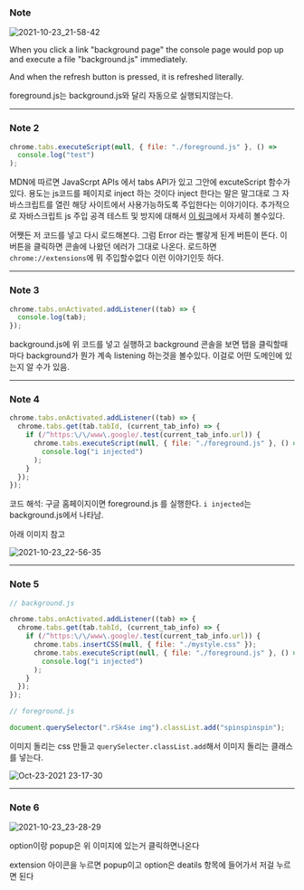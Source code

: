 ### Note

![2021-10-23_21-58-42](https://user-images.githubusercontent.com/59721293/138557377-a7e212bf-81a2-4aff-ac9b-efc93480a6d0.jpg)

When you click a link "background page" the console page would pop up and execute a file "background.js" immediately.

And when the refresh button is pressed, it is refreshed literally.

foreground.js는 background.js와 달리 자동으로 실행되지않는다.

---

### Note 2

```js
chrome.tabs.executeScript(null, { file: "./foreground.js" }, () =>
  console.log("test")
);
```

MDN에 따르면 JavaScrpt APIs 에서 tabs API가 있고 그안에 excuteScript 함수가 있다.
용도는 js코드를 페이지로 inject 하는 것이다
inject 한다는 말은 말그대로 그 자바스크립트를 열린 해당 사이트에서 사용가능하도록 주입한다는 이야기이다.
추가적으로 자바스크립트 js 주입 공격 테스트 및 방지에 대해서 [이 링크](https://ko.myservername.com/javascript-injection-tutorial)에서 자세히 볼수있다.

어쨋든 저 코드를 넣고 다시 로드해본다.
그럼 Error 라는 빨갛게 된게 버튼이 뜬다.
이버튼을 클릭하면 콘솔에 나왔던 에러가 그대로 나온다.
로드하면 `chrome://extensions`에 뭐 주입할수없다 이런 이야기인듯 하다.

---

### Note 3

```js
chrome.tabs.onActivated.addListener((tab) => {
  console.log(tab);
});
```

background.js에 위 코드를 넣고 실행하고 background 콘솔을 보면
탭을 클릭할때마다 background가 뭔가 계속 listening 하는것을 볼수있다.
이걸로 어떤 도메인에 있는지 알 수가 있음.

---

### Note 4

```js
chrome.tabs.onActivated.addListener((tab) => {
  chrome.tabs.get(tab.tabId, (current_tab_info) => {
    if (/^https:\/\/www\.google/.test(current_tab_info.url)) {
      chrome.tabs.executeScript(null, { file: "./foreground.js" }, () =>
        console.log("i injected")
      );
    }
  });
});
```

코드 해석: 구글 홈페이지이면 foreground.js 를 실행한다. `i injected`는 background.js에서 나타남. 

아래 이미지 참고

![2021-10-23_22-56-35](https://user-images.githubusercontent.com/59721293/138559484-230b88a3-f0e6-4fa2-a7f2-716bc3f78d99.jpg)

---

### Note 5
```js
// background.js

chrome.tabs.onActivated.addListener((tab) => {
  chrome.tabs.get(tab.tabId, (current_tab_info) => {
    if (/^https:\/\/www\.google/.test(current_tab_info.url)) {
      chrome.tabs.insertCSS(null, { file: "./mystyle.css" });
      chrome.tabs.executeScript(null, { file: "./foreground.js" }, () =>
        console.log("i injected")
      );
    }
  });
});

```

```js
// foreground.js

document.querySelector(".rSk4se img").classList.add("spinspinspin");
```
이미지 돌리는 css 만들고 `querySelecter.classList.add`해서 이미지 돌리는 클래스를 넣는다.

![Oct-23-2021 23-17-30](https://user-images.githubusercontent.com/59721293/138560245-ee1d4240-ff1a-4ca6-82da-704d536f00e4.gif)

---

### Note 6

![2021-10-23_23-28-29](https://user-images.githubusercontent.com/59721293/138560571-b570b32f-c19a-4c10-bf53-54419fbb44a9.jpg)

option이랑 popup은 위 이미지에 있는거 클릭하면나온다

extension 아이콘을 누르면 popup이고 option은 deatils 항목에 들어가서 저걸 누르면 된다